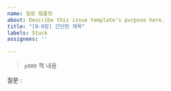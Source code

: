 ```yaml
---
name: 질문 템플릿
about: Describe this issue template's purpose here.
title: "[0-0장] 간단한 제목"
labels: Stuck
assignees: ''

---
```


> `p000` 책 내용

질문 :
